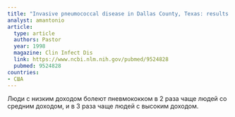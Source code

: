 ```yaml
---
title: "Invasive pneumococcal disease in Dallas County, Texas: results from population-based surveillance in 1995"
analyst: amantonio
article:
  type: article
  authors: Pastor
  year: 1998
  magazine: Clin Infect Dis
  link: https://www.ncbi.nlm.nih.gov/pubmed/9524828
  pubmed: 9524828
countries:
- США
---
```


Люди с низким доходом болеют пневмококком в 2 раза чаще людей со средним доходом, и в 3 раза чаще людей с высоким доходом.
